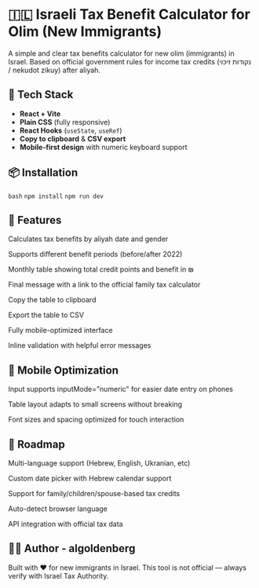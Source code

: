 # 🇮🇱 Israeli Tax Benefit Calculator for Olim (New Immigrants)

A simple and clear tax benefits calculator for new olim (immigrants) in Israel. Based on official government rules for income tax credits (נקודות זיכוי / nekudot zikuy) after aliyah.

## 🔧 Tech Stack

- **React + Vite**
- **Plain CSS** (fully responsive)
- **React Hooks** (`useState`, `useRef`)
- **Copy to clipboard** & **CSV export**
- **Mobile-first design** with numeric keyboard support

## 📦 Installation

```bash```
```npm install```
```npm run dev```

## 🚀 Features
Calculates tax benefits by aliyah date and gender

Supports different benefit periods (before/after 2022)

Monthly table showing total credit points and benefit in ₪

Final message with a link to the official family tax calculator

Copy the table to clipboard

Export the table to CSV

Fully mobile-optimized interface

Inline validation with helpful error messages

## 📱 Mobile Optimization
Input supports inputMode="numeric" for easier date entry on phones

Table layout adapts to small screens without breaking

Font sizes and spacing optimized for touch interaction

## 📝 Roadmap
 Multi-language support (Hebrew, English, Ukranian, etc)

 Custom date picker with Hebrew calendar support

 Support for family/children/spouse-based tax credits

 Auto-detect browser language

 API integration with official tax data

## 👨‍💻 Author - algoldenberg
Built with ❤️ for new immigrants in Israel.
This tool is not official — always verify with Israel Tax Authority.
